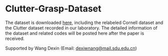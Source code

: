 # Clutter-Grasp-Dataset

The dataset is downloaded [here](https://drive.google.com/drive/folders/1knXlR72Z_5OcE9_lVfTz-QOZRhtWB_Yj?usp=sharing), including the relabeled Cornell dataset and the Clutter dataset recorded in our laboratory.
The detailed information of the dataset and related codes will be posted here after the paper is received.

Supported by Wang Dexin (Email: dexiwnang@mail.sdu.edu.cn)
